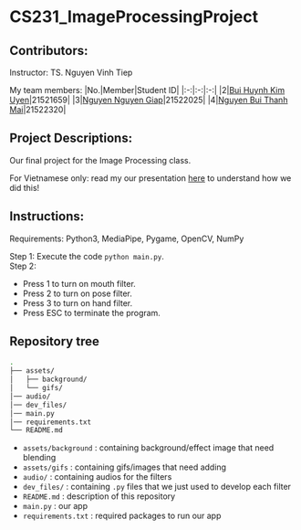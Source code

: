 # CS231_ImageProcessingProject

## Contributors:
Instructor: TS. Nguyen Vinh Tiep

My team members:
|No.|Member|Student ID|
|:-:|:-:|:-:|
|2|[Bui Huynh Kim Uyen](https://github.com/uyenbhku)|21521659|
|3|[Nguyen Nguyen Giap](https://github.com/Paignn)|21522025|
|4|[Nguyen Bui Thanh Mai](https://github.com/21522320)|21522320|

## Project Descriptions:
Our final project for the Image Processing class. 

For Vietnamese only: read my our presentation [here](https://www.canva.com/design/DAFli0HXvnY/4q1tSy-RZyL_QiJk0eV5lQ/edit?analyticsCorrelationId=5253177c-d63f-4bcc-a7c6-827fadccfa5f) to understand how we did this!


## Instructions:
Requirements: Python3, MediaPipe, Pygame, OpenCV, NumPy

Step 1: Execute the code `python main.py`. \
Step 2:
- Press 1 to turn on mouth filter.
- Press 2 to turn on pose filter. 
- Press 3 to turn on hand filter. 
- Press ESC to terminate the program.

## Repository tree
```bash
.
├── assets/
│   ├── background/
│   └── gifs/
│── audio/
│── dev_files/
│── main.py
│── requirements.txt
└── README.md
 ```
- ```assets/background``` : containing background/effect image that need blending
- ```assets/gifs``` : containing gifs/images that need adding
- ```audio/``` : containing audios for the filters
- ```dev_files/``` : containing `.py` files that we just used to develop each filter
- ```README.md``` : description of this repository
- ```main.py``` : our app
- ```requirements.txt``` : required packages to run our app
